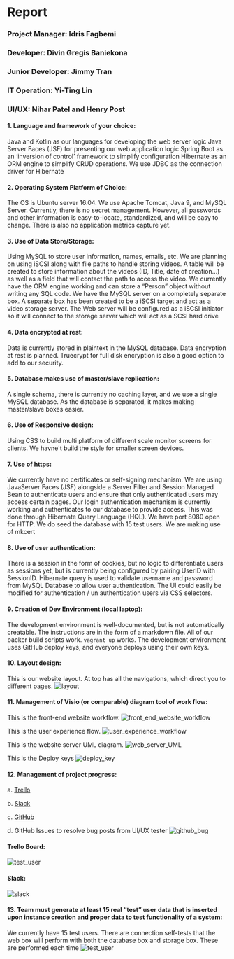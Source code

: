 # Report

### Project Manager: Idris Fagbemi
### Developer: Divin Gregis Baniekona
### Junior Developer: Jimmy Tran
### IT Operation: Yi-Ting Lin
### UI/UX: Nihar Patel and Henry Post

#### 1. Language and framework of your choice:
Java and Kotlin as our languages for developing the web server logic
Java Server Faces (JSF) for presenting our web application logic
Spring Boot as an ‘inversion of control’ framework to simplify configuration
Hibernate as an ORM engine to simplify CRUD operations. We use JDBC as the connection driver for Hibernate

#### 2. Operating System Platform of Choice:
The OS is Ubuntu server 16.04.
We use Apache Tomcat, Java 9, and MySQL Server.
Currently, there is no secret management.
However, all passwords and other information is easy-to-locate, standardized, and will be easy to change.
There is also no application metrics capture yet.

#### 3. Use of Data Store/Storage:
Using MySQL to store user information, names, emails, etc.
We are planning on using iSCSI along with file paths to handle storing videos.
A table will be created to store information about the videos
(ID, Title, date of creation…) as well as a field that will contact the path to access the video.
We currently have the ORM engine working and can store a “Person” object without writing any SQL code.
We have the MySQL server on a completely separate box.
A separate box has been created to be a iSCSI target and act as a video storage server.
The Web server will be configured as a iSCSI initiator so it will connect to the storage server which will act as a SCSI hard drive


#### 4. Data encrypted at rest:
Data is currently stored in plaintext in the MySQL database.
Data encryption at rest is planned.
Truecrypt for full disk encryption is also a good option to add to our security.

#### 5. Database makes use of master/slave replication:
A single schema, there is currently no caching layer, and we use a single MySQL database.
As the database is separated, it makes making master/slave boxes easier.

#### 6. Use of Responsive design:
Using CSS to build multi platform of different scale monitor screens for clients.
We havne't build the style for smaller screen devices.

#### 7. Use of https:
We currently have no certificates or self-signing mechanism.
We are using JavaServer Faces (JSF) alongside a Server Filter and Session Managed Bean to authenticate users and ensure that only authenticated users may access certain pages.
Our login authentication mechanism is currently working and authenticates to our database to provide access. This was done through Hibernate Query Language (HQL).
We have port 8080 open for HTTP.
We do seed the database with 15 test users.
We are making use of mkcert


#### 8. Use of user authentication:
There is a session in the form of cookies, but no logic to differentiate users as sessions yet, but is currently being configured by pairing UserID with SessionID.
Hibernate query is used to validate username and password from MySQL Database to allow user authentication.
The UI could easily be modified for authentication / un authentication users via CSS selectors.

#### 9. Creation of Dev Environment (local laptop):
The development environment is well-documented, but is not automatically creatable.
The instructions are in the form of a markdown file.
All of our packer build scripts work.
`vagrant up` works.
The development environment uses GitHub deploy keys, and everyone deploys using their own keys.

#### 10. Layout design:
This is our website layout.
At top has all the navigations, which direct you to different pages.
![layout](img/websitlayoutPNG.PNG "website_layout")

#### 11. Management of Visio (or comparable) diagram tool of work flow:
This is the front-end website workflow.
![front_end_website_workflow](img/front_end_website_workflow.png "front_end_website_workflow")

This is the user experience flow.
![user_experience_workflow](img/user_experience_workflow.png "front_end_website_workflow")

This is the website server UML diagram.
![web_server_UML](img/web_server_UML.png "web_server_UML")

This is the Deploy keys
![deploy_key](img/deploy_key.PNG "deploy_key")



#### 12. Management of project progress:
a. [Trello](https://trello.com/b/03OdRjtq/2019-team-07f)

b. [Slack](https://itmt-430-group.slack.com)

c. [GitHub](https://github.com/illinoistech-itm/2019-team-07f)

d. GitHub Issues to resolve bug posts from UI/UX tester
![github_bug](img/github_bug.png "github_bug")

#### Trello Board:
![test_user](img/Trello_Board.png "Trello_Board")

#### Slack:
![slack](img/slack.PNG "slack")

#### 13. Team must generate at least 15 real “test” user data that is inserted upon instance creation and proper data to test functionality of a system:
We currently have 15 test users.
There are connection self-tests that the web box will perform with both the database box and storage box.
These are performed each time
![test_user](img/test_user.PNG "test_user")
